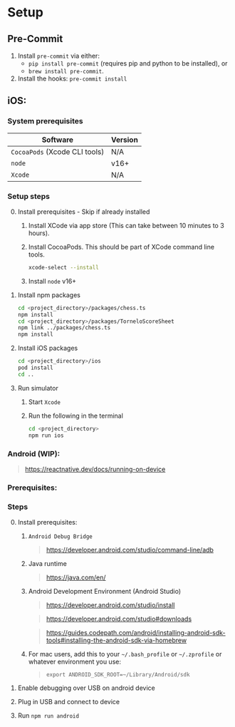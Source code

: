 # Setup

## Pre-Commit

1. Install `pre-commit` via either:
   - `pip install pre-commit` (requires pip and python to be installed), or
   - `brew install pre-commit`.
2. Install the hooks: `pre-commit install`

## iOS:

### System prerequisites

| Software                      | Version |
|-------------------------------|---------|
| `CocoaPods` (Xcode CLI tools) | N/A     |
| `node`                        | v16+    |
| `Xcode`                       | N/A     |

### Setup steps
0. Install prerequisites - Skip if already installed

    1. Install XCode via app store (This can take between 10 minutes to 3 hours).

    1. Install CocoaPods. This should be part of XCode command line tools.
        ```bash
        xcode-select --install
        ```

    1. Install `node` v16+

1. Install npm packages
    ```bash
    cd <project_directory>/packages/chess.ts
    npm install
    cd <project_directory>/packages/TorneloScoreSheet
    npm link ../packages/chess.ts
    npm install
    ```

1. Install iOS packages
    ```bash
    cd <project_directory>/ios
    pod install
    cd ..
    ```

1. Run simulator

    1. Start `Xcode`

    1. Run the following in the terminal
        ```bash
        cd <project_directory>
        npm run ios
        ```


### Android (WIP):

>https://reactnative.dev/docs/running-on-device

### Prerequisites:

### Steps
0. Install prerequisites:

    1. `Android Debug Bridge`
        > https://developer.android.com/studio/command-line/adb

    1. Java runtime
        > https://java.com/en/

    1. Android Development Environment (Android Studio)
        > https://developer.android.com/studio/install

        > https://developer.android.com/studio#downloads

        > https://guides.codepath.com/android/installing-android-sdk-tools#installing-the-android-sdk-via-homebrew

    1. For mac users, add this to your `~/.bash_profile` or `~/.zprofile` or whatever environment you use:
        > `export ANDROID_SDK_ROOT=~/Library/Android/sdk`

1. Enable debugging over USB on android device

1. Plug in USB and connect to device

1. Run `npm run android`
